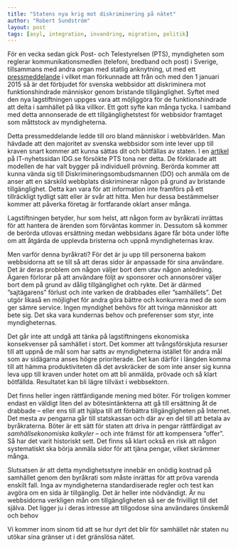 ```yaml
---
title: "Statens nya krig mot diskriminering på nätet"
author: "Robert Sundström"
layout: post
tags: [asyl, integration, invandring, migration, politik]
---
```


För en vecka sedan gick Post- och Telestyrelsen (PTS), myndigheten som reglerar kommunikationsmedlen (telefoni, bredband och post) i Sverige, tillsammans med andra organ med statlig anknytning, ut med ett [pressmeddelande](https://web.archive.org/web/20170706093306/http://www.pts.se/sv/Nyheter/Pressmeddelanden/2014/Nytt-verktyg-testar-webbplatsers-tillganglighet/) i vilket man förkunnade att från och med den 1 januari 2015 så är det förbjudet för svenska webbsidor att diskriminera mot funktionshindrade människor genom bristande tillgänglighet. Syftet med den nya lagstiftningen uppges vara att möjliggöra för de funktionshindrade att delta i samhället på lika villkor. Ett gott syfte kan många tycka. I samband med detta annonserade de ett tillgänglighetstest för webbsidor framtaget som måttstock av myndigheterna.


Detta pressmeddelande ledde till oro bland människor i webbvärlden. Man hävdade att den majoritet av svenska webbsidor som inte lever upp till kraven snart kommer att kunna sättas dit och bötfällas av staten. I en [artikel](http://www.idg.se/2.1085/1.601240/lag-om-diskriminering-stressar-sajtagare) på IT-nyhetssidan IDG.se försökte PTS tona ner detta. De förklarade att modellen de har valt bygger på individuell prövning. Berörda kommer att kunna vända sig till Diskrimineringsombudsmannen (DO) och anmäla om de anser att en särskild webbplats diskriminerar någon på grund av bristande tillgänglighet. Detta kan vara för att information inte framförs på ett tillräckligt tydligt sätt eller är svår att hitta. Men hur dessa bestämmelser kommer att påverka företag är fortfarande oklart anser många.

Lagstiftningen betyder, hur som helst, att någon form av byråkrati inrättas för att hantera de ärenden som förväntas kommer in. Dessutom så kommer de berörda utlovas ersättning medan webbsidans ägare får böta under löfte om att åtgärda de upplevda bristerna och uppnå myndigheternas krav.

Men varför denna byråkrati? För det är ju upp till personerna bakom webbsidorna att se till så att deras sidor är anpassade för sina användare. Det är deras problem om någon väljer bort dem utav någon anledning. Ägaren förlorar på att användare följt av sponsorer och annonsörer väljer bort dem på grund av dålig tillgänglighet och rykte. Det är därmed ”sajtägarens” förlust och inte varken de drabbades eller ”samhällets”. Det utgör likaså en möjlighet för andra göra bättre och konkurrera med de som ger sämre service. Ingen myndighet behövs för att tvinga människor att bete sig. Det ska vara kundernas behov och preferenser som styr, inte myndigheternas.

Det går inte att undgå att tänka på lagstiftningens ekonomiska konsekvenser på samhället i stort. Det kommer att tvångsförskjuta resurser till att uppnå de mål som har satts av myndigheterna istället för andra mål som av sidägarna anses högre prioriterade. Det kan därför i längden komma till att hämma produktiviteten då det avskräcker de som inte anser sig kunna leva upp till kraven under hotet om att bli anmälda, prövade och så klart bötfällda. Resultatet kan bli lägre tillväxt i webbsektorn.

Det finns heller ingen rättfärdigande mening med böter. För troligen kommer endast en väldigt liten del av bötesintänkterna att gå till ersättning åt de drabbade – eller ens till att hjälpa till att förbättra tillgängligheten på Internet. Det mesta av pengarna går till statskassan och där av en del till att betala av byråkraterna. Böter är ett sätt för staten att driva in pengar rättfärdigat av *samhällsekonomiska kalkyler* – och inte främst för att kompensera ”offer”. Så har det varit historiskt sett. Det finns så klart också en risk att någon systematiskt ska börja anmäla sidor för att tjäna pengar, vilket skrämmer många.

Slutsatsen är att detta myndighetsstyre innebär en onödig kostnad på samhället genom den byråkrati som måste inrättas för att pröva varenda enskilt fall. Inga av myndigheterna standardiserade regler och test kan avgöra om en sida är tillgänglig. Det är heller inte nödvändigt. Är nu webbsidorna verkligen mån om tillgängligheten så ser de frivilligt till det själva. Det ligger ju i deras intresse att tillgodose sina användares önskemål och behov

Vi kommer inom sinom tid att se hur dyrt det blir för samhället när staten nu utökar sina gränser ut i det gränslösa nätet.
